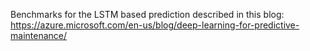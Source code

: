 Benchmarks for the LSTM based prediction described in this blog: https://azure.microsoft.com/en-us/blog/deep-learning-for-predictive-maintenance/